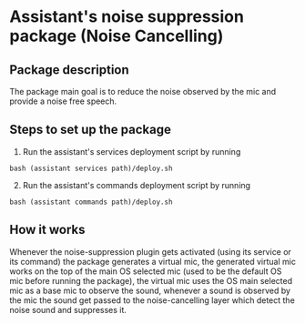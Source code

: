 # Assistant's noise suppression package (Noise Cancelling)
## Package description
The package main goal is to reduce the noise observed by the mic and provide a noise free speech.

## Steps to set up the package
1. Run the assistant's services deployment script by running 
```
bash (assistant services path)/deploy.sh
```

2. Run the assistant's commands deployment script by running
```
bash (assistant commands path)/deploy.sh
```


## How it works
Whenever the noise-suppression plugin gets activated (using its service or its command) the package generates a virtual mic,
the generated virtual mic works on the top of the main OS selected mic (used to be the default OS mic before running the package),
the virtual mic uses the OS main selected mic as a base mic to observe the sound, whenever a sound is observed by the mic 
the sound get passed to the noise-cancelling layer which detect the noise sound and suppresses it.

